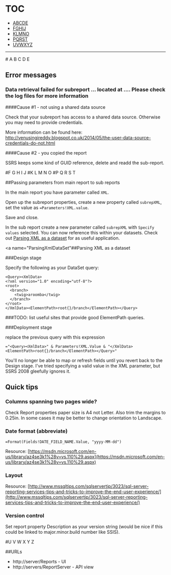# TOC

* [ABCDE](#AtoE)
* [FGHIJ](#FtoJ)
* [KLMNO](#KtoO)
* [PQRST](#PtoV)
* [UVWXYZ](#UtoZ)

----

<a name="AtoE">
# A B C D E
</a>

## Error messages

### Data retrieval failed for subreport ... located at .... Please check the log files for more information

####Cause #1 - not using a shared data source

Check that your subreport has access to a shared data source. Otherwise you may need to provide credentials.

More information can be found here: http://venusingireddy.blogspot.co.uk/2014/05/the-user-data-source-credentials-do-not.html

####Cause #2 - you copied the report

SSRS keeps some kind of GUID reference, delete and readd the sub-report.

<a name="FtoJ">
#F G H I J
</a>


<a name="KtoO">
#K L M N O
</a>


<a name="PtoV">
#P Q R S T
</a>

##Passing parameters from main report to sub reports

In the main report you have parameter called ```XML```.

Open up the subreport properties, create a new property called ```subrepXML```, set the value as ```=Parameters!XML.value```.

Save and close.

In the sub report create a new parameter called ```subrepXML``` with ```Specify values``` selected. You can now reference this within your datasets. Check out [Parsing XML as a dataset](#ParsingXmlDataSet) for as useful application.


<a name="ParsingXmlDataSet"##Parsing XML as a dataset</a>

###Design stage

Specify the following as your DataSet query:

```
<Query><XmlData>
<?xml version="1.0" encoding="utf-8"?>
<root>
  <branch>
    <twig>aroomba</twig>
  </branch>
</root>
</XmlData><ElementPath>root{}/branch</ElementPath></Query>
```

###TODO: list useful sites that provide good ElementPath queries.

###Deployment stage

replace the previous query with this expression

```
="<Query><XmlData>" & Parameters!XML.Value & "</XmlData><ElementPath>root{}/branch</ElementPath></Query>"
```

You'll no longer be able to map or refresh fields until you revert back to the Design stage. I've tried specifying a valid value in the XML parameter, but SSRS 2008 gleefully ignores it.

## Quick tips

### Columns spanning two pages wide? 

Check Report properties paper size is A4 not Letter. Also trim the margins to 0.25in. In some cases it may be better to change orientation to Landscape.

### Date format (abbreviate)

```=Format(Fields!DATE_FIELD_NAME.Value, "yyyy-MM-dd")```

Resource:
[https://msdn.microsoft.com/en-us/library/az4se3k1%28v=vs.110%29.aspx](https://msdn.microsoft.com/en-us/library/az4se3k1%28v=vs.110%29.aspx)

### Layout

Resource:
[http://www.mssqltips.com/sqlservertip/3023/sql-server-reporting-services-tips-and-tricks-to-improve-the-end-user-experience/](http://www.mssqltips.com/sqlservertip/3023/sql-server-reporting-services-tips-and-tricks-to-improve-the-end-user-experience/)
### Version control

Set report property Description as your version string (would be nice if this could be linked to major.minor.build number like SSIS).

<a name="UtoZ"/>
#U V W X Y Z

##URLs

- http://server/Reports - UI
- http://servers/ReportServer - API view
